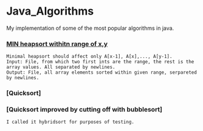 # Java_Algorithms
My implementation of some of the most popular algorithms in java.


### [MIN heapsort withitn range of x,y]
```
Minimal heapsort should affect only A[x-1], A[x],..., A[y-1].
Input: File, from which two first ints are the range, the rest is the array values. All separated by newlines.
Output: File, all array elements sorted within given range, serpareted by newlines.
```

### [Quicksort]

### [Quicksort improved by cutting off with bubblesort]
```
I called it hybridsort for purposes of testing.
```



[MIN heapsort withitn range of x,y]: https://github.com/SzymonSzymonowicz/Java_Algorithms/blob/master/MinHeapSortWithinRange.java
